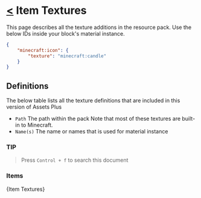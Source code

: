 # [<](.) Item Textures

This page describes all the texture additions in the resource pack. Use the below IDs inside your block's material instance.

```json
{
    "minecraft:icon": {
        "texture": "minecraft:candle"
    }
}
```

## Definitions

The below table lists all the texture definitions that are included in this version of Assets Plus

- `Path` The path within the pack Note that most of these textures are built-in to Minecraft.
- `Name(s)` The name or names that is used for material instance

### TIP

> Press `Control + f` to search this document

### Items

{Item Textures}
